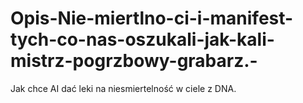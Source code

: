 # Opis-Nie-miertlno-ci-i-manifest-tych-co-nas-oszukali-jak-kali-mistrz-pogrzbowy-grabarz.-
Jak chce AI dać leki na niesmiertelność w ciele z DNA. 
